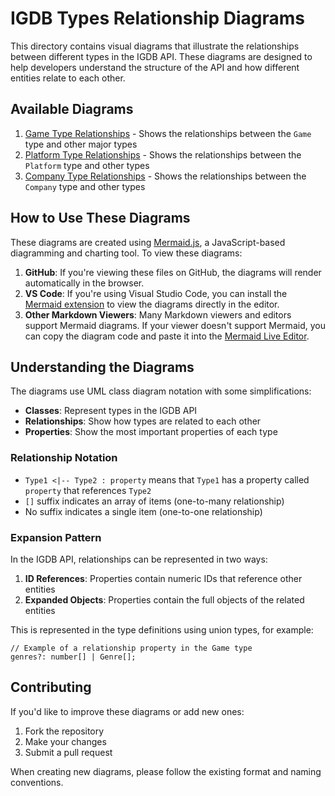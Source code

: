 # IGDB Types Relationship Diagrams

This directory contains visual diagrams that illustrate the relationships between different types in the IGDB API. These diagrams are designed to help developers understand the structure of the API and how different entities relate to each other.

## Available Diagrams

1. [Game Type Relationships](game-relationships.md) - Shows the relationships between the `Game` type and other major types
2. [Platform Type Relationships](platform-relationships.md) - Shows the relationships between the `Platform` type and other types
3. [Company Type Relationships](company-relationships.md) - Shows the relationships between the `Company` type and other types

## How to Use These Diagrams

These diagrams are created using [Mermaid.js](https://mermaid-js.github.io/mermaid/), a JavaScript-based diagramming and charting tool. To view these diagrams:

1. **GitHub**: If you're viewing these files on GitHub, the diagrams will render automatically in the browser.
2. **VS Code**: If you're using Visual Studio Code, you can install the [Mermaid extension](https://marketplace.visualstudio.com/items?itemName=bierner.markdown-mermaid) to view the diagrams directly in the editor.
3. **Other Markdown Viewers**: Many Markdown viewers and editors support Mermaid diagrams. If your viewer doesn't support Mermaid, you can copy the diagram code and paste it into the [Mermaid Live Editor](https://mermaid-js.github.io/mermaid-live-editor/).

## Understanding the Diagrams

The diagrams use UML class diagram notation with some simplifications:

- **Classes**: Represent types in the IGDB API
- **Relationships**: Show how types are related to each other
- **Properties**: Show the most important properties of each type

### Relationship Notation

- `Type1 <|-- Type2 : property` means that `Type1` has a property called `property` that references `Type2`
- `[]` suffix indicates an array of items (one-to-many relationship)
- No suffix indicates a single item (one-to-one relationship)

### Expansion Pattern

In the IGDB API, relationships can be represented in two ways:

1. **ID References**: Properties contain numeric IDs that reference other entities
2. **Expanded Objects**: Properties contain the full objects of the related entities

This is represented in the type definitions using union types, for example:

```
// Example of a relationship property in the Game type
genres?: number[] | Genre[];
```

## Contributing

If you'd like to improve these diagrams or add new ones:

1. Fork the repository
2. Make your changes
3. Submit a pull request

When creating new diagrams, please follow the existing format and naming conventions.